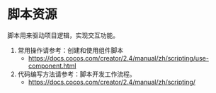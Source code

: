 # 脚本资源
脚本用来驱动项目逻辑，实现交互功能。

1. 常用操作请参考：创建和使用组件脚本
    - https://docs.cocos.com/creator/2.4/manual/zh/scripting/use-component.html
2. 代码编写方法请参考：脚本开发工作流程。
    - https://docs.cocos.com/creator/2.4/manual/zh/scripting/

